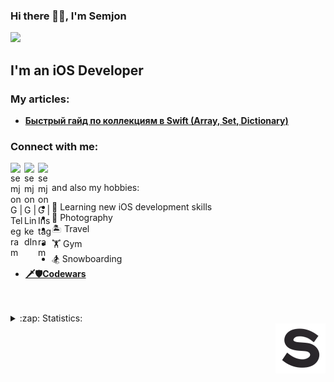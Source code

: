 ### Hi there 👋🏼, I'm Semjon

![](https://komarev.com/ghpvc/?username=semjonG)

## I'm an iOS Developer 

### My articles:
- **<a href="https://habr.com/ru/sandbox/173690/">Быстрый гайд по коллекциям в Swift (Array, Set, Dictionary)</a>**


### Connect with me:

[<img align="left" alt="semjonG | Telegram" width="22px" src="https://img.icons8.com/color/344/telegram-app--v1.png" />][Telegram]
[<img align="left" alt="semjonG | LinkedIn" width="22px" src="https://img.icons8.com/officel/344/linkedin.png" />][linkedin]
[<img align="left" alt="semjonG | Instagram" width="22px" src="https://img.icons8.com/office/344/instagram-new.png" />][instagram]
<br />


  and also my hobbies: 
- 📖 Learning new iOS development skills
- 📸 Photography
- 🏝️ Travel
- 🏋️ Gym
- 🏂 Snowboarding
- **<a href="https://www.codewars.com/users/Semjon.g">🗡️🛡️Codewars</a>**



<br />
<br />
<details>
  <summary>:zap: Statistics:</summary>
   <img align="left" alt="codeSTACKr's GitHub Stats" src="https://github-readme-stats.vercel.app/api/top-langs/?username=semjonG&langs_count=8&layout=compact" />
    <br />
    <img align="left" alt="codeSTACKr's GitHub Stats" src="https://github-readme-stats.vercel.app/api?username=semjonG&show_icons=true" />
</details>

[linkedin]: https://www.linkedin.com/in/семён-герасимов-48b975235/
[instagram]: https://www.instagram.com/semjon.g/
[Telegram]: http://t.me/semjon_g/


<img src="https://github.com/semjonG/semjonG/blob/main/giphy-2.gif?raw=true" width="80" align="right">
</p>
